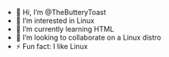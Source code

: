 - 👋 Hi, I’m @TheButteryToast
- 👀 I’m interested in Linux
- 🌱 I’m currently learning HTML
- 💞️ I’m looking to collaborate on a Linux distro
- ⚡ Fun fact: I like Linux

<!---
TheButteryToast/TheButteryToast is a ✨ special ✨ repository because its `README.md` (this file) appears on your GitHub profile.
You can click the Preview link to take a look at your changes.
--->
